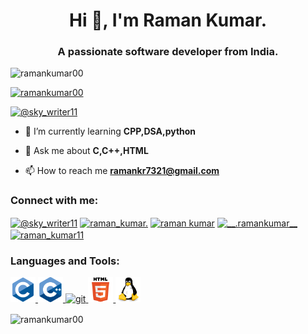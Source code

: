 <h1 align="center">Hi 👋, I'm Raman Kumar.</h1>
<h3 align="center">A passionate software developer from India.</h3>

<p align="left"> <img src="https://komarev.com/ghpvc/?username=ramankumar00&label=Profile%20views&color=0e75b6&style=flat" alt="ramankumar00" /> </p>

<p align="left"> <a href="https://github.com/ryo-ma/github-profile-trophy"><img src="https://github-profile-trophy.vercel.app/?username=ramankumar00" alt="ramankumar00" /></a> </p>

<p align="left"> <a href="https://twitter.com/@sky_writer11" target="blank"><img src="https://img.shields.io/twitter/follow/@sky_writer11?logo=twitter&style=for-the-badge" alt="@sky_writer11" /></a> </p>

- 🌱 I’m currently learning **CPP,DSA,python**

- 💬 Ask me about **C,C++,HTML**

- 📫 How to reach me **ramankr7321@gmail.com**

<h3 align="left">Connect with me:</h3>
<p align="left">
<a href="https://twitter.com/@sky_writer11" target="blank"><img align="center" src="https://raw.githubusercontent.com/rahuldkjain/github-profile-readme-generator/master/src/images/icons/Social/twitter.svg" alt="@sky_writer11" height="30" width="40" /></a>
<a href="https://linkedin.com/in/raman_kumar." target="blank"><img align="center" src="https://raw.githubusercontent.com/rahuldkjain/github-profile-readme-generator/master/src/images/icons/Social/linked-in-alt.svg" alt="raman_kumar." height="30" width="40" /></a>
<a href="https://fb.com/raman kumar" target="blank"><img align="center" src="https://raw.githubusercontent.com/rahuldkjain/github-profile-readme-generator/master/src/images/icons/Social/facebook.svg" alt="raman kumar" height="30" width="40" /></a>
<a href="https://instagram.com/__.ramankumar__" target="blank"><img align="center" src="https://raw.githubusercontent.com/rahuldkjain/github-profile-readme-generator/master/src/images/icons/Social/instagram.svg" alt="__.ramankumar__" height="30" width="40" /></a>
<a href="https://www.leetcode.com/raman_kumar11" target="blank"><img align="center" src="https://raw.githubusercontent.com/rahuldkjain/github-profile-readme-generator/master/src/images/icons/Social/leet-code.svg" alt="raman_kumar11" height="30" width="40" /></a>
</p>

<h3 align="left">Languages and Tools:</h3>
<p align="left"> <a href="https://www.cprogramming.com/" target="_blank" rel="noreferrer"> <img src="https://raw.githubusercontent.com/devicons/devicon/master/icons/c/c-original.svg" alt="c" width="40" height="40"/> </a> <a href="https://www.w3schools.com/cpp/" target="_blank" rel="noreferrer"> <img src="https://raw.githubusercontent.com/devicons/devicon/master/icons/cplusplus/cplusplus-original.svg" alt="cplusplus" width="40" height="40"/> </a> <a href="https://git-scm.com/" target="_blank" rel="noreferrer"> <img src="https://www.vectorlogo.zone/logos/git-scm/git-scm-icon.svg" alt="git" width="40" height="40"/> </a> <a href="https://www.w3.org/html/" target="_blank" rel="noreferrer"> <img src="https://raw.githubusercontent.com/devicons/devicon/master/icons/html5/html5-original-wordmark.svg" alt="html5" width="40" height="40"/> </a> <a href="https://www.linux.org/" target="_blank" rel="noreferrer"> <img src="https://raw.githubusercontent.com/devicons/devicon/master/icons/linux/linux-original.svg" alt="linux" width="40" height="40"/> </a> </p>

<p><img align="center" src="https://github-readme-stats.vercel.app/api/top-langs?username=ramankumar00&show_icons=true&locale=en&layout=compact" alt="ramankumar00" /></p>

